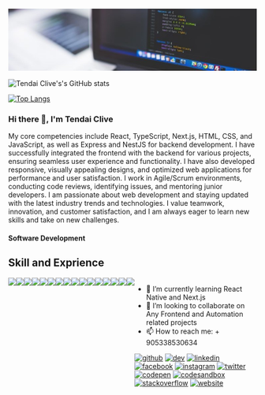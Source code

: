 ![Software Development](https://github.com/clivetc/clivetc/blob/main/banner.jpg)

![Tendai Clive's's GitHub stats](https://github-readme-stats.vercel.app/api?username=clivetc&show_icons=true&theme=radical)

[![Top Langs](https://github-readme-stats.vercel.app/api/top-langs/?username=clivetc)](https://github.com/clivetc/github-readme-stats)

### Hi there 👋, I'm Tendai Clive

My core competencies include React, TypeScript, Next.js, HTML, CSS, and JavaScript, as well as Express and NestJS for backend development. I have successfully integrated the frontend with the backend for various projects, ensuring seamless user experience and functionality. I have also developed responsive, visually appealing designs, and optimized web applications for performance and user satisfaction. I work in Agile/Scrum environments, conducting code reviews, identifying issues, and mentoring junior developers. I am passionate about web development and staying updated with the latest industry trends and technologies. I value teamwork, innovation, and customer satisfaction, and I am always eager to learn new skills and take on new challenges.
 
 
 #### Software Development
 

 ## Skill and Exprience
 
 
<div style="display:flex">
 <img src="https://img.shields.io/badge/Node.js-339933?style=for-the-badge&logo=nodedotjs&logoColor=white"/>
  <img src="https://img.shields.io/badge/React-20232A?style=for-the-badge&logo=react&logoColor=61DAFB"/>
 <img src="https://img.shields.io/badge/Redux-593D88?style=for-the-badge&logo=redux&logoColor=white"/>
 <img src="https://img.shields.io/badge/jQuery-0769AD?style=for-the-badge&logo=jquery&logoColor=white"/>
 <img src="https://img.shields.io/badge/JavaScript-323330?style=for-the-badge&logo=javascript&logoColor=F7DF1E"/>
 <img src="https://img.shields.io/badge/typescript-%23007ACC.svg?style=for-the-badge&logo=typescript&logoColor=white"/>
 <img src="https://img.shields.io/badge/HTML5-E34F26?style=for-the-badge&logo=html5&logoColor=white"/>
 <img src="https://img.shields.io/badge/CSS3-1572B6?style=for-the-badge&logo=css3&logoColor=white"/>
 <img src="https://img.shields.io/badge/Jest-C21325?style=for-the-badge&logo=jest&logoColor=white"/>
 <img src="https://img.shields.io/badge/Puppeteer-40B5A4?style=for-the-badge&logo=Puppeteer&logoColor=white"/>
 <img src="https://img.shields.io/badge/Cypress-17202C?style=for-the-badge&logo=cypress&logoColor=white"/>
  <img src="https://img.shields.io/badge/NestJS-E0234E?style=for-the-badge&logo=NestJS&logoColor=white"/>
 <img src="https://img.shields.io/badge/MongoDB-47A248?style=for-the-badge&logo=MongoDB&logoColor=white"/>
 <img src="https://img.shields.io/badge/PostgreSQL-336791?style=for-the-badge&logo=PostgreSQL&logoColor=white"/>
 <img src="https://img.shields.io/badge/Spring_Boot-6DB33F?style=for-the-badge&logo=SpringBoot&logoColor=white"/>
  <img src="https://img.shields.io/badge/Java-007396?style=for-the-badge&logo=Java&logoColor=white"/>
 <div/>

- 🌱 I’m currently learning React Native and Next.js 
- 👯 I’m looking to collaborate on Any Frontend and Automation related projects 
- 📫 How to reach me: + 905338530634 


[<img src='https://cdn.jsdelivr.net/npm/simple-icons@3.0.1/icons/github.svg' alt='github' height='40'>](https://github.com/clivetc)  [<img src='https://cdn.jsdelivr.net/npm/simple-icons@3.0.1/icons/hashnode.svg' alt='dev' height='40'>](clivetc.hashnode.dev)  [<img src='https://cdn.jsdelivr.net/npm/simple-icons@3.0.1/icons/linkedin.svg' alt='linkedin' height='40'>](https://www.linkedin.com/in/https://www.linkedin.com/in/tendai-clive-chikwape-523b3a55//)  [<img src='https://cdn.jsdelivr.net/npm/simple-icons@3.0.1/icons/facebook.svg' alt='facebook' height='40'>](https://www.facebook.com/tchikwape)  [<img src='https://cdn.jsdelivr.net/npm/simple-icons@3.0.1/icons/instagram.svg' alt='instagram' height='40'>](https://www.instagram.com/tendai_clive/)  [<img src='https://cdn.jsdelivr.net/npm/simple-icons@3.0.1/icons/twitter.svg' alt='twitter' height='40'>](https://twitter.com/https://twitter.com/clive_tendai)  [<img src='https://cdn.jsdelivr.net/npm/simple-icons@3.0.1/icons/codepen.svg' alt='codepen' height='40'>](https://codepen.io/clivetendai)  [<img src='https://cdn.jsdelivr.net/npm/simple-icons@3.0.1/icons/codesandbox.svg' alt='codesandbox' height='40'>](https://codesandbox.io/u/https://codesandbox.io/u/clivetc)  [<img src='https://cdn.jsdelivr.net/npm/simple-icons@3.0.1/icons/stackoverflow.svg' alt='stackoverflow' height='40'>](https://stackoverflow.com/users/https://stackoverflow.com/users/12559369/tcee)  [<img src='https://cdn.jsdelivr.net/npm/simple-icons@3.0.1/icons/icloud.svg' alt='website' height='40'>](clivetc@github.io)  








